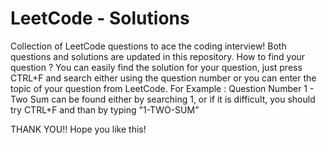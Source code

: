# LeetCode - Solutions 
Collection of LeetCode questions to ace the coding interview! 
Both questions and solutions are updated in this repository.
How to find your question ?
You can easily find the solution for your question, just press CTRL+F and search either using the question number or you can enter the topic of your question from LeetCode.
For Example : Question Number 1 - Two Sum can be found either by searching 1, or if it is difficult, you should try CTRL+F and than by typing "1-TWO-SUM"

THANK YOU!!
Hope you like this!
